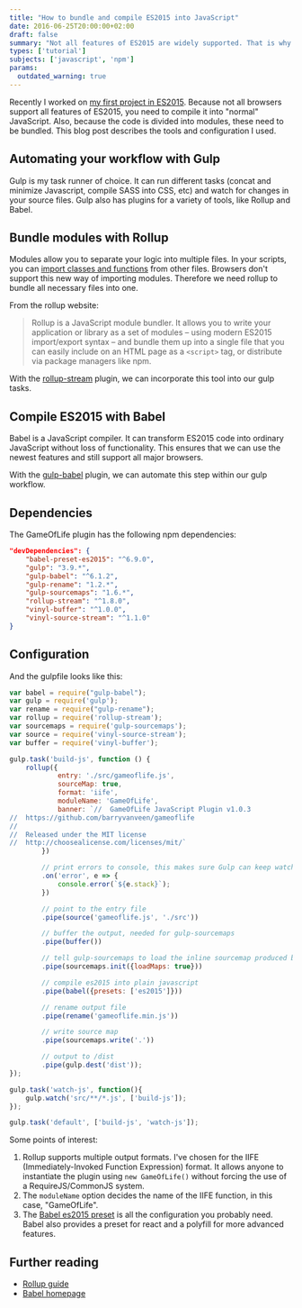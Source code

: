```yaml
---
title: "How to bundle and compile ES2015 into JavaScript"
date: 2016-06-25T20:00:00+02:00
draft: false
summary: "Not all features of ES2015 are widely supported. That is why it's necessary to bundle modules yourself and compile it into ordinary JavaScript. This blog post describes how to accomplish this."
types: ['tutorial']
subjects: ['javascript', 'npm']
params:
  outdated_warning: true
---
```


Recently I worked on [my first project in ES2015](/articles/24-game-of-life-javascript-plugin). Because not all browsers support all features of ES2015, you need to compile it into "normal" JavaScript. Also, because the code is divided into modules, these need to be bundled. This blog post describes the tools and configuration I used.

## Automating your workflow with Gulp

Gulp is my task runner of choice. It can run different tasks (concat and minimize Javascript, compile SASS into CSS, etc) and watch for changes in your source files. Gulp also has plugins for a variety of tools, like Rollup and Babel.

## Bundle modules with Rollup

Modules allow you to separate your logic into multiple files. In your scripts, you can [import classes and functions](http://exploringjs.com/es6/ch_modules.html) from other files. Browsers don't support this new way of importing modules. Therefore we need rollup to bundle all necessary files into one.

From the rollup website:
> Rollup is a JavaScript module bundler. It allows you to write your application or library as a set of modules – using modern ES2015 import/export syntax – and bundle them up into a single file that you can easily include on an HTML page as a `<script>` tag, or distribute via package managers like npm.

With the [rollup-stream](https://github.com/Permutatrix/rollup-stream) plugin, we can incorporate this tool into our gulp tasks.

## Compile ES2015 with Babel

Babel is a JavaScript compiler. It can transform ES2015 code into ordinary JavaScript without loss of functionality. This ensures that we can use the newest features and still support all major browsers.

With the [gulp-babel](https://github.com/babel/gulp-babel) plugin, we can automate this step within our gulp workflow.

## Dependencies
The GameOfLife plugin has the following npm dependencies:

```json
"devDependencies": {
    "babel-preset-es2015": "^6.9.0",
    "gulp": "3.9.*",
    "gulp-babel": "^6.1.2",
    "gulp-rename": "1.2.*",
    "gulp-sourcemaps": "1.6.*",
    "rollup-stream": "^1.8.0",
    "vinyl-buffer": "^1.0.0",
    "vinyl-source-stream": "^1.1.0"
}
```

## Configuration
And the gulpfile looks like this:

```javascript
var babel = require("gulp-babel");
var gulp = require('gulp');
var rename = require("gulp-rename");
var rollup = require('rollup-stream');
var sourcemaps = require('gulp-sourcemaps');
var source = require('vinyl-source-stream');
var buffer = require('vinyl-buffer');

gulp.task('build-js', function () {
    rollup({
            entry: './src/gameoflife.js',
            sourceMap: true,
            format: 'iife',
            moduleName: 'GameOfLife',
            banner: `//  GameOfLife JavaScript Plugin v1.0.3
//  https://github.com/barryvanveen/gameoflife
//
//  Released under the MIT license
//  http://choosealicense.com/licenses/mit/`
        })

        // print errors to console, this makes sure Gulp can keep watching and running
        .on('error', e => {
            console.error(`${e.stack}`);
        })

        // point to the entry file
        .pipe(source('gameoflife.js', './src'))

        // buffer the output, needed for gulp-sourcemaps
        .pipe(buffer())

        // tell gulp-sourcemaps to load the inline sourcemap produced by rollup-stream
        .pipe(sourcemaps.init({loadMaps: true}))

        // compile es2015 into plain javascript
        .pipe(babel({presets: ['es2015']}))

        // rename output file
        .pipe(rename('gameoflife.min.js'))

        // write source map
        .pipe(sourcemaps.write('.'))

        // output to /dist
        .pipe(gulp.dest('dist'));
});

gulp.task('watch-js', function(){
    gulp.watch('src/**/*.js', ['build-js']);
});

gulp.task('default', ['build-js', 'watch-js']);
```

Some points of interest:
1. Rollup supports multiple output formats.  I've chosen for the IIFE (Immediately-Invoked Function Expression) format. It allows anyone to instantiate the plugin using `new GameOfLife()` without forcing the use of a RequireJS/CommonJS system.
2. The `moduleName` option decides the name of the IIFE function, in this case, "GameOfLife".
3. The [Babel es2015 preset](http://babeljs.io/docs/plugins/preset-es2015/) is all the configuration you probably need. Babel also provides a preset for react and a polyfill for more advanced features.

## Further reading
* [Rollup guide](http://rollupjs.org/guide/)
* [Babel homepage](http://babeljs.io/)
